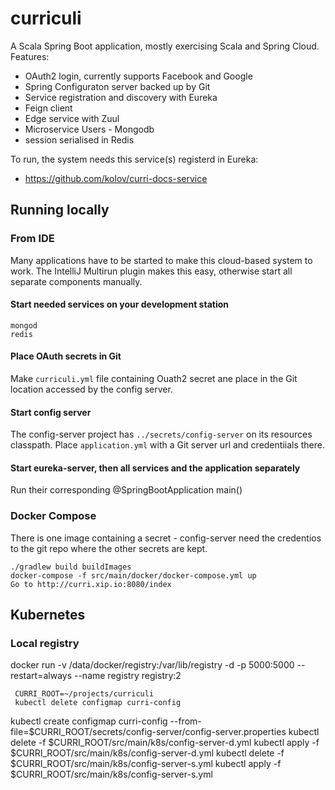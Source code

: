 # curriculi

A Scala Spring Boot application, mostly exercising Scala and Spring Cloud. Features:
- OAuth2 login, currently supports Facebook and Google
- Spring Configuraton server backed up by Git
- Service registration and discovery with Eureka
- Feign client
- Edge service with Zuul
- Microservice Users - Mongodb
- session serialised in Redis

To run, the system needs this service(s) registerd in Eureka:
- https://github.com/kolov/curri-docs-service

## Running locally

### From IDE 

Many applications have to be started to make this cloud-based system to work.
The IntelliJ Multirun plugin makes this easy, otherwise start all separate components 
manually.
#### Start needed services on your development station
	mongod
	redis
#### Place OAuth secrets in Git
Make `curriculi.yml` file containing Ouath2 secret ane place in the Git location accessed by 
the config server.
#### Start config server
The config-server project has `../secrets/config-server` on its resources classpath. 
Place `application.yml` with a Git server url and credentiials there.
#### Start eureka-server, then all services and the application separately
Run their corresponding @SpringBootApplication main()

### Docker Compose

There is one image containing a secret - config-server need the credentios to the git repo where the other 
secrets are kept.

    ./gradlew build buildImages
    docker-compose -f src/main/docker/docker-compose.yml up
    Go to http://curri.xip.io:8080/index
    
## Kubernetes

### Local registry
   docker run -v /data/docker/registry:/var/lib/registry -d -p 5000:5000 --restart=always --name registry registry:2

	 CURRI_ROOT=~/projects/curriculi
	 kubectl delete configmap curri-config
   kubectl create configmap curri-config --from-file=$CURRI_ROOT/secrets/config-server/config-server.properties
   kubectl delete -f $CURRI_ROOT/src/main/k8s/config-server-d.yml
   kubectl apply -f $CURRI_ROOT/src/main/k8s/config-server-d.yml
   kubectl delete -f $CURRI_ROOT/src/main/k8s/config-server-s.yml
   kubectl apply -f $CURRI_ROOT/src/main/k8s/config-server-s.yml
